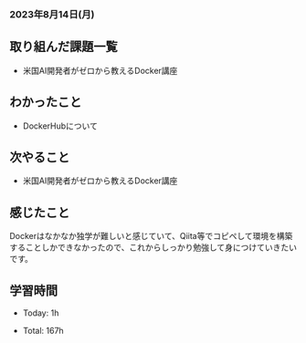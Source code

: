 ### 2023年8月14日(月)

## 取り組んだ課題一覧

- 米国AI開発者がゼロから教えるDocker講座

## わかったこと

- DockerHubについて

## 次やること

- 米国AI開発者がゼロから教えるDocker講座

## 感じたこと

Dockerはなかなか独学が難しいと感じていて、Qiita等でコピペして環境を構築することしかできなかったので、これからしっかり勉強して身につけていきたいです。

## 学習時間

- Today: 1h

- Total: 167h
